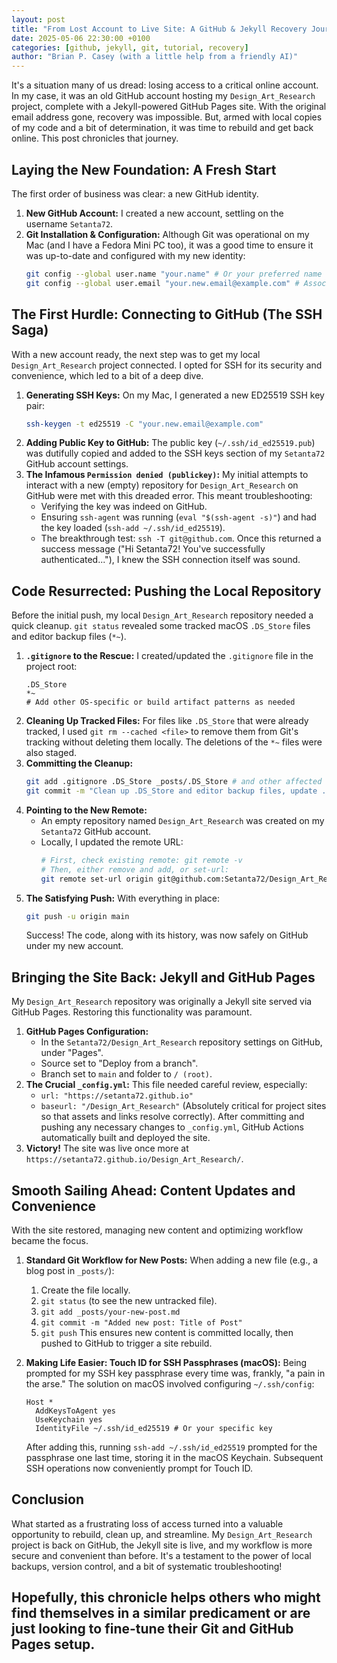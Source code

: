```yaml
---
layout: post
title: "From Lost Account to Live Site: A GitHub & Jekyll Recovery Journey"
date: 2025-05-06 22:30:00 +0100
categories: [github, jekyll, git, tutorial, recovery]
author: "Brian P. Casey (with a little help from a friendly AI)"
---
```


It's a situation many of us dread: losing access to a critical online account. In my case, it was an old GitHub account hosting my `Design_Art_Research` project, complete with a Jekyll-powered GitHub Pages site. With the original email address gone, recovery was impossible. But, armed with local copies of my code and a bit of determination, it was time to rebuild and get back online. This post chronicles that journey.

## Laying the New Foundation: A Fresh Start

The first order of business was clear: a new GitHub identity.

1.  **New GitHub Account:** I created a new account, settling on the username `Setanta72`.
2.  **Git Installation & Configuration:** Although Git was operational on my Mac  (and I have a Fedora Mini PC too), it was a good time to ensure it was up-to-date and configured with my new identity:
    ```bash
    git config --global user.name "your.name" # Or your preferred name
    git config --global user.email "your.new.email@example.com" # Associated with Setanta72
    ```

## The First Hurdle: Connecting to GitHub (The SSH Saga)

With a new account ready, the next step was to get my local `Design_Art_Research` project connected. I opted for SSH for its security and convenience, which led to a bit of a deep dive.

1.  **Generating SSH Keys:** On my Mac, I generated a new ED25519 SSH key pair:
    ```bash
    ssh-keygen -t ed25519 -C "your.new.email@example.com"
    ```
2.  **Adding Public Key to GitHub:** The public key (`~/.ssh/id_ed25519.pub`) was dutifully copied and added to the SSH keys section of my `Setanta72` GitHub account settings.
3.  **The Infamous `Permission denied (publickey)`:** My initial attempts to interact with a new (empty) repository for `Design_Art_Research` on GitHub were met with this dreaded error. This meant troubleshooting:
    * Verifying the key was indeed on GitHub.
    * Ensuring `ssh-agent` was running (`eval "$(ssh-agent -s)"`) and had the key loaded (`ssh-add ~/.ssh/id_ed25519`).
    * The breakthrough test: `ssh -T git@github.com`. Once this returned a success message ("Hi Setanta72! You've successfully authenticated..."), I knew the SSH connection itself was sound.

## Code Resurrected: Pushing the Local Repository

Before the initial push, my local `Design_Art_Research` repository needed a quick cleanup. `git status` revealed some tracked macOS `.DS_Store` files and editor backup files (`*~`).

1.  **`.gitignore` to the Rescue:** I created/updated the `.gitignore` file in the project root:
    ```gitignore
    .DS_Store
    *~
    # Add other OS-specific or build artifact patterns as needed
    ```
2.  **Cleaning Up Tracked Files:** For files like `.DS_Store` that were already tracked, I used `git rm --cached <file>` to remove them from Git's tracking without deleting them locally. The deletions of the `*~` files were also staged.
3.  **Committing the Cleanup:**
    ```bash
    git add .gitignore .DS_Store _posts/.DS_Store # and other affected files
    git commit -m "Clean up .DS_Store and editor backup files, update .gitignore"
    ```
4.  **Pointing to the New Remote:**
    * An empty repository named `Design_Art_Research` was created on my `Setanta72` GitHub account.
    * Locally, I updated the remote URL:
        ```bash
        # First, check existing remote: git remote -v
        # Then, either remove and add, or set-url:
        git remote set-url origin git@github.com:Setanta72/Design_Art_Research.git
        ```
5.  **The Satisfying Push:** With everything in place:
    ```bash
    git push -u origin main
    ```
    Success! The code, along with its history, was now safely on GitHub under my new account.

## Bringing the Site Back: Jekyll and GitHub Pages

My `Design_Art_Research` repository was originally a Jekyll site served via GitHub Pages. Restoring this functionality was paramount.

1.  **GitHub Pages Configuration:**
    * In the `Setanta72/Design_Art_Research` repository settings on GitHub, under "Pages".
    * Source set to "Deploy from a branch".
    * Branch set to `main` and folder to `/ (root)`.
2.  **The Crucial `_config.yml`:** This file needed careful review, especially:
    * `url: "https://setanta72.github.io"`
    * `baseurl: "/Design_Art_Research"` (Absolutely critical for project sites so that assets and links resolve correctly).
    After committing and pushing any necessary changes to `_config.yml`, GitHub Actions automatically built and deployed the site.
3.  **Victory!** The site was live once more at `https://setanta72.github.io/Design_Art_Research/`.

## Smooth Sailing Ahead: Content Updates and Convenience

With the site restored, managing new content and optimizing workflow became the focus.

1.  **Standard Git Workflow for New Posts:** When adding a new file (e.g., a blog post in `_posts/`):
    1.  Create the file locally.
    2.  `git status` (to see the new untracked file).
    3.  `git add _posts/your-new-post.md`
    4.  `git commit -m "Added new post: Title of Post"`
    5.  `git push`
    This ensures new content is committed locally, then pushed to GitHub to trigger a site rebuild.

2.  **Making Life Easier: Touch ID for SSH Passphrases (macOS):**
    Being prompted for my SSH key passphrase every time was, frankly, "a pain in the arse." The solution on macOS involved configuring `~/.ssh/config`:
    ```ssh-config
    Host *
      AddKeysToAgent yes
      UseKeychain yes
      IdentityFile ~/.ssh/id_ed25519 # Or your specific key
    ```
    After adding this, running `ssh-add ~/.ssh/id_ed25519` prompted for the passphrase one last time, storing it in the macOS Keychain. Subsequent SSH operations now conveniently prompt for Touch ID.

## Conclusion

What started as a frustrating loss of access turned into a valuable opportunity to rebuild, clean up, and streamline. My `Design_Art_Research` project is back on GitHub, the Jekyll site is live, and my workflow is more secure and convenient than before. It's a testament to the power of local backups, version control, and a bit of systematic troubleshooting!

Hopefully, this chronicle helps others who might find themselves in a similar predicament or are just looking to fine-tune their Git and GitHub Pages setup.
---